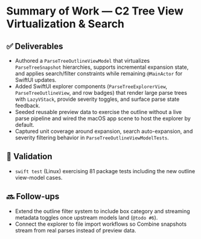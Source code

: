 # Summary of Work — C2 Tree View Virtualization & Search

## ✅ Deliverables

- Authored a `ParseTreeOutlineViewModel` that virtualizes `ParseTreeSnapshot` hierarchies, supports incremental expansion state, and applies search/filter constraints while remaining `@MainActor` for SwiftUI updates.
- Added SwiftUI explorer components (`ParseTreeExplorerView`, `ParseTreeOutlineView`, and row badges) that render large parse trees with `LazyVStack`, provide severity toggles, and surface parse state feedback.
- Seeded reusable preview data to exercise the outline without a live parse pipeline and wired the macOS app scene to host the explorer by default.
- Captured unit coverage around expansion, search auto-expansion, and severity filtering behavior in `ParseTreeOutlineViewModelTests`.

## 🧪 Validation

- `swift test` (Linux) exercising 81 package tests including the new outline view-model cases.

## 🔜 Follow-ups

- Extend the outline filter system to include box category and streaming metadata toggles once upstream models land (`@todo #6`).
- Connect the explorer to file import workflows so Combine snapshots stream from real parses instead of preview data.
